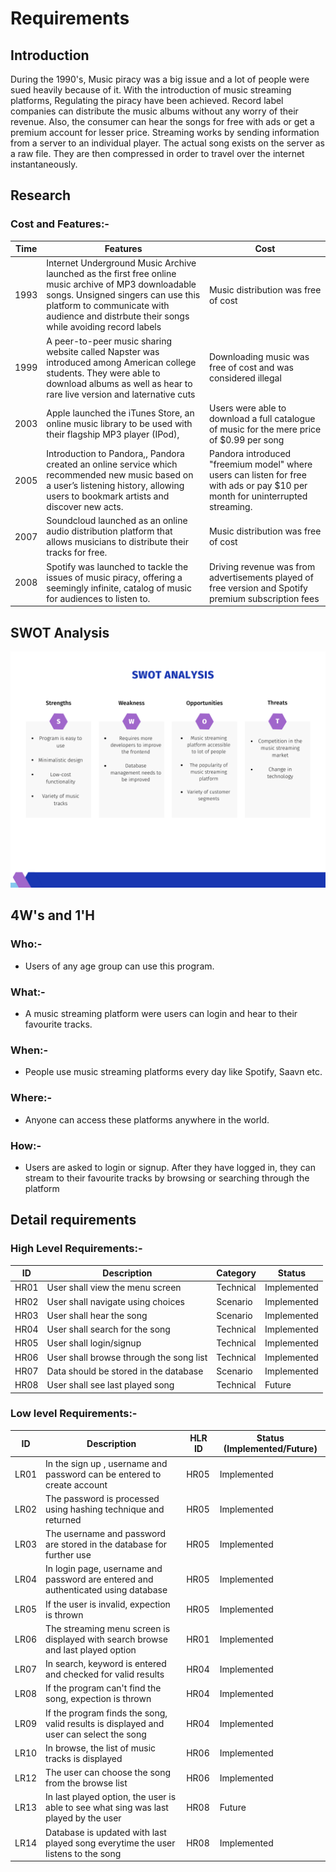 # Requirements

## Introduction

During the 1990's, Music piracy was a big issue and a lot of people were sued heavily because of it. With the introduction of music streaming platforms, Regulating the piracy have been achieved. Record label companies can distribute the music albums without any worry of their revenue. Also, the consumer can hear the songs for free with ads or get a premium account for lesser price. Streaming works by sending information from a server to an individual player. The actual song exists on the server as a raw file. They are then compressed in order to travel over the internet instantaneously.

## Research

### Cost and Features:-

| Time | Features                                                                                                                                                                                                                                 | Cost                                                                                                                           |
| ---- | ---------------------------------------------------------------------------------------------------------------------------------------------------------------------------------------------------------------------------------------- | ------------------------------------------------------------------------------------------------------------------------------ |
| 1993 | Internet Underground Music Archive launched as the first free online music archive of MP3 downloadable songs. Unsigned singers can use this platform to communicate with audience and distrbute their songs while avoiding record labels | Music distribution was free of cost                                                                                            |
| 1999 | A peer-to-peer music sharing website called Napster was introduced among American college students. They were able to download albums as well as hear to rare live version and laternative cuts                                          | Downloading music was free of cost and was considered illegal                                                                  |
| 2003 | Apple launched the iTunes Store, an online music library to be used with their flagship MP3 player (IPod),                                                                                                                               | Users were able to download a full catalogue of music for the mere price of $0.99 per song                                     |
| 2005 | Introduction to Pandora,, Pandora created an online service which recommended new music based on a user’s listening history, allowing users to bookmark artists and discover new acts.                                                   | Pandora introduced "freemium model" where users can listen for free with ads or pay $10 per month for uninterrupted streaming. |
| 2007 | Soundcloud launched as an online audio distribution platform that allows musicians to distribute their tracks for free.                                                                                                                  | Music distribution was free of cost                                                                                            |
| 2008 | Spotify was launched to tackle the issues of music piracy, offering a seemingly infinite, catalog of music for audiences to listen to.                                                                                                   | Driving revenue was from advertisements played of free version and Spotify premium subscription fees                           |

## SWOT Analysis

![Swot Analysis](/1_Requirements/SWOTanalysis.png)

## 4W&#39;s and 1&#39;H

### Who:-

- Users of any age group can use this program.

### What:-

- A music streaming platform were users can login and hear to their favourite tracks.

### When:-

- People use music streaming platforms every day like Spotify, Saavn etc.

### Where:-

- Anyone can access these platforms anywhere in the world.

### How:-

- Users are asked to login or signup. After they have logged in, they can stream to their favourite tracks by browsing or searching through the platform

## Detail requirements

### High Level Requirements:-

| ID   | Description                             | Category  | Status |
| ---- | --------------------------------------- | --------- | ------ |
| HR01 | User shall view the menu screen         | Technical | Implemented       |
| HR02 | User shall navigate using choices       | Scenario  | Implemented       |
| HR03 | User shall hear the song                | Scenario  | Implemented       |
| HR04 | User shall search for the song          | Technical | Implemented       |
| HR05 | User shall login/signup                 | Technical | Implemented       |
| HR06 | User shall browse through the song list | Technical | Implemented       |
| HR07 | Data should be stored in the database   | Scenario  | Implemented       |
| HR08 | User shall see last played song         | Technical | Future       |

### Low level Requirements:-

| ID   | Description                                                                            | HLR ID | Status (Implemented/Future) |
| ---- | -------------------------------------------------------------------------------------- | ------ | --------------------------- |
| LR01 | In the sign up , username and password can be entered to create account                | HR05   |      Implemented                       |
| LR02 | The password is processed using hashing technique and returned                         | HR05   |      Implemented                       |
| LR03 | The username and password are stored in the database for further use                   | HR05   |      Implemented                       |
| LR04 | In login page, username and password are entered and authenticated using database      | HR05   |      Implemented                       |
| LR05 | If the user is invalid, expection is thrown                                            | HR05   |      Implemented                       |
| LR06 | The streaming menu screen is displayed with search browse and last played option       | HR01   |      Implemented                       |
| LR07 | In search, keyword is entered and checked for valid results                            | HR04   |      Implemented                       |
| LR08 | If the program can't find the song, expection is thrown                                | HR04   |      Implemented                       |
| LR09 | If the program finds the song, valid results is displayed and user can select the song | HR04   |      Implemented                       |
| LR10 | In browse, the list of music tracks is displayed                                       | HR06   |      Implemented                       |
| LR12 | The user can choose the song from the browse list                                      | HR06   |      Implemented                       |
| LR13 | In last played option, the user is able to see what sing was last played by the user   | HR08   |       Future                      |
| LR14 | Database is updated with last played song everytime the user listens to the song       | HR08   |       Implemented                      |
